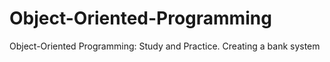 # Object-Oriented-Programming
Object-Oriented Programming: Study and Practice. Creating a bank system
